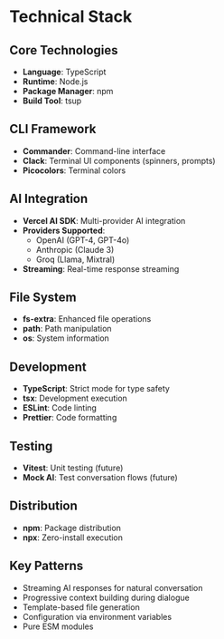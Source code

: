 # Technical Stack

## Core Technologies
- **Language**: TypeScript
- **Runtime**: Node.js
- **Package Manager**: npm
- **Build Tool**: tsup

## CLI Framework
- **Commander**: Command-line interface
- **Clack**: Terminal UI components (spinners, prompts)
- **Picocolors**: Terminal colors

## AI Integration
- **Vercel AI SDK**: Multi-provider AI integration
- **Providers Supported**:
  - OpenAI (GPT-4, GPT-4o)
  - Anthropic (Claude 3)
  - Groq (Llama, Mixtral)
- **Streaming**: Real-time response streaming

## File System
- **fs-extra**: Enhanced file operations
- **path**: Path manipulation
- **os**: System information

## Development
- **TypeScript**: Strict mode for type safety
- **tsx**: Development execution
- **ESLint**: Code linting
- **Prettier**: Code formatting

## Testing
- **Vitest**: Unit testing (future)
- **Mock AI**: Test conversation flows (future)

## Distribution
- **npm**: Package distribution
- **npx**: Zero-install execution

## Key Patterns
- Streaming AI responses for natural conversation
- Progressive context building during dialogue
- Template-based file generation
- Configuration via environment variables
- Pure ESM modules